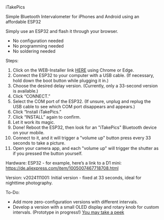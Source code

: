 iTakePics

Simple Bluetooth Intervalometer for iPhones and Android using an affordable ESP32

Simply use an ESP32 and flash it through your browser.

* No configuration needed
* No programming needed
* No soldering needed

Steps:

1. Click on the WEB-Installer link <a href="https://eokgnah.github.io/iTakePics/iTakePics_Web_Installer.html">HERE</a> using Chrome or Edge.
2. Connect the ESP32 to your computer with a USB cable. (If necessary, hold down the boot button while plugging it in.)
3. Choose the desired delay version. (Currently, only a 33-second version is available.)
4. Click “CONNECT.”
5. Select the COM port of the ESP32. (If unsure, unplug and replug the USB cable to see which COM port disappears and appears.)
6. Click “Install iTakePics.”
7. Click “INSTALL” again to confirm.
8. Let it work its magic.
9. Done! Reboot the ESP32, then look for an "iTakePics" Bluetooth device on your mobile.
10. Connect to it, and it will trigger a "volume up" button press every 33 seconds to take a picture.
11. Open your camera app, and each "volume up" will trigger the shutter as if you pressed the button yourself.

Hardware: ESP32 - for example, here’s a link to a D1 mini: https://de.aliexpress.com/item/1005007467718708.html

Version: v2024111001: Initial version - fixed at 33 seconds, ideal for nighttime photography.

To-Do:

* Add more zero-configuration versions with different intervals.
* Develop a version with a small OLED display and rotary knob for custom intervals. (Prototype in progress!) <a href="https://youtu.be/gfzHsvtZ4U0">You may take a peek</a>

